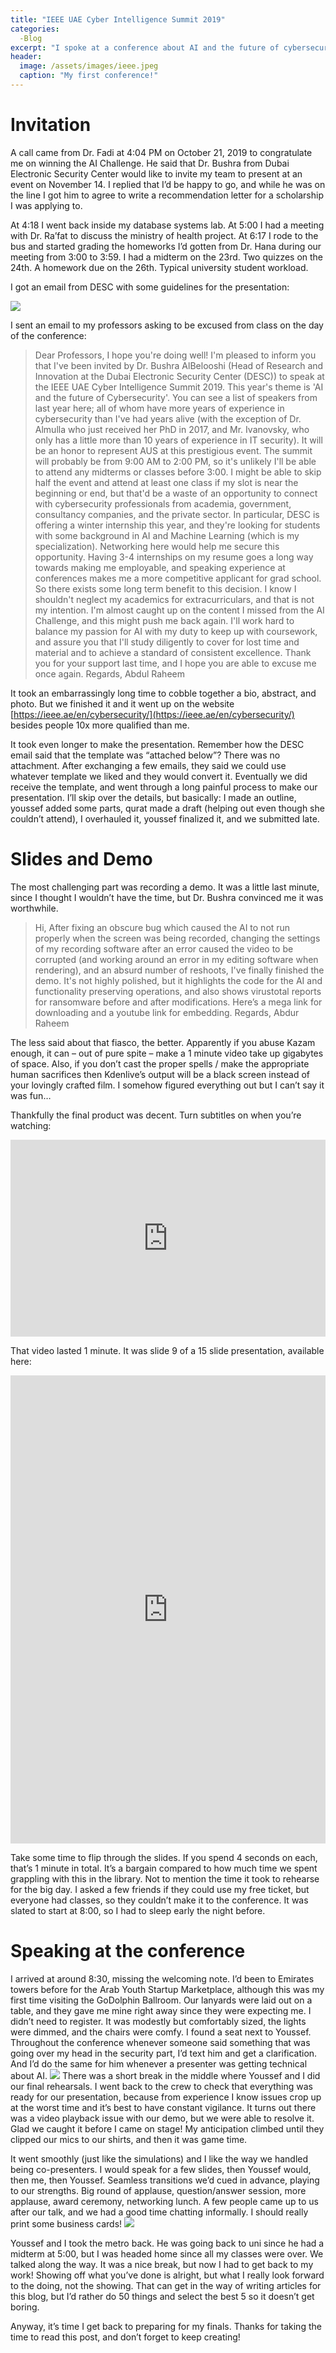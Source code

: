 ```yaml
---
title: "IEEE UAE Cyber Intelligence Summit 2019"
categories:
  -Blog
excerpt: "I spoke at a conference about AI and the future of cybersecurity!"
header: 
  image: /assets/images/ieee.jpeg
  caption: "My first conference!"
---
```


# Invitation

A call came from Dr. Fadi at 4:04 PM on October 21, 2019 to congratulate me on winning the AI Challenge. He said that Dr. Bushra from Dubai Electronic Security Center would like to invite my team to present at an event on November 14. I replied that I’d be happy to go, and while he was on the line I got him to agree to write a recommendation letter for a scholarship I was applying to.

At 4:18 I went back inside my database systems lab. At 5:00 I had a meeting with Dr. Ra’fat to discuss the ministry of health project. At 6:17 I rode to the bus and started grading the homeworks I’d gotten from Dr. Hana during our meeting from 3:00 to 3:59. I had a midterm on the 23rd. Two quizzes on the 24th. A homework due on the 26th. Typical university student workload. 

I got an email from DESC with some guidelines for the presentation:

![](/assets/images/guidelines.png)

I sent an email to my professors asking to be excused from class on the day of the conference:

> Dear Professors,
> I hope you're doing well!
> I'm pleased to inform you that I've been invited by Dr. Bushra AlBelooshi (Head of Research and Innovation at the Dubai Electronic Security Center (DESC)) to speak at the IEEE UAE Cyber Intelligence Summit 2019. This year's theme is 'AI and the future of Cybersecurity'. You can see a list of speakers from last year here; all of whom have more years of experience in cybersecurity than I've had years alive (with the exception of Dr. Almulla who just received her PhD in 2017, and Mr. Ivanovsky, who only has a little more than 10 years of experience in IT security). It will be an honor to represent AUS at this prestigious event.
> The summit will probably be from 9:00 AM to 2:00 PM, so it's unlikely I'll be able to attend any midterms or classes before 3:00. I might be able to skip half the event and attend at least one class if my slot is near the beginning or end, but that'd be a waste of an opportunity to connect with cybersecurity professionals from academia, government, consultancy companies, and the private sector.
> In particular, DESC is offering a winter internship this year, and they're looking for students with some background in AI and Machine Learning (which is my specialization). Networking here would help me secure this opportunity. Having 3-4 internships on my resume goes a long way towards making me employable, and speaking experience at conferences makes me a more competitive applicant for grad school. So there exists some long term benefit to this decision.
> I know I shouldn't neglect my academics for extracurriculars, and that is not my intention. I'm almost caught up on the content I missed from the AI Challenge, and this might push me back again. I'll work hard to balance my passion for AI with my duty to keep up with coursework, and assure you that I'll study diligently to cover for lost time and material and to achieve a standard of consistent excellence. Thank you for your support last time, and I hope you are able to excuse me once again.
> Regards,
> Abdul Raheem

It took an embarrassingly long time to cobble together a bio, abstract, and photo. But we finished it and it went up on the website [https://ieee.ae/en/cybersecurity/](https://ieee.ae/en/cybersecurity/) besides people 10x more qualified than me. 

It took even longer to make the presentation. Remember how the DESC email said that the template was “attached below”? There was no attachment. After exchanging a few emails, they said we could use whatever template we liked and they would convert it. Eventually we did receive the template, and went through a long painful process to make our presentation. I’ll skip over the details, but basically: I made an outline, youssef added some parts, qurat made a draft (helping out even though she couldn’t attend), I overhauled it, youssef finalized it, and we submitted late.  

# Slides and Demo

The most challenging part was recording a demo. It was a little last minute, since I thought I wouldn’t have the time, but Dr. Bushra convinced me it was worthwhile.

> Hi,
> After fixing an obscure bug which caused the AI to not run properly when the screen was being recorded, changing the settings of my recording software after an error caused the video to be corrupted (and working around an error in my editing software when rendering), and an absurd number of reshoots, I've finally finished the demo. It's not highly polished, but it highlights the code for the AI and functionality preserving operations, and also shows virustotal reports for ransomware before and after modifications.
> Here’s a mega link for downloading and a youtube link for embedding.
> Regards,
> Abdur Raheem


The less said about that fiasco, the better. Apparently if you abuse Kazam enough, it can – out of pure spite –  make a 1 minute video take up gigabytes of space. Also, if you don’t cast the proper spells / make the appropriate human sacrifices then Kdenlive’s output will be a black screen instead of your lovingly crafted film. I somehow figured everything out but I can’t say it was fun…

Thankfully the final product was decent. Turn subtitles on when you’re watching:

<style>
.responsive-wrap iframe{ max-width: 100%;}
</style>
<div class="responsive-wrap">
<!-- this is the embed code provided by Google -->
  <iframe width="560" height="315" src="https://www.youtube.com/embed/KQQijpqfNRM" frameborder="0" allow="accelerometer; autoplay; encrypted-media; gyroscope; picture-in-picture" allowfullscreen></iframe>
<!-- Google embed ends -->
</div>


That video lasted 1 minute. It was slide 9 of a 15 slide presentation, available here:

<style>
.responsive-wrap iframe{ max-width: 100%;}
</style>
<div class="responsive-wrap">
<!-- this is the embed code provided by Google -->
  <iframe src="https://docs.google.com/presentation/d/e/2PACX-1vQ9pK3m9PsDS7InM5XlYRHfTiCmS71obWAcYvsrzUuWqdYG_TsLaYDJ8Oap2QkUxPHyoalXTwruQ65E/embed?start=false&loop=false&delayms=3000" frameborder="0" width="1280" height="749" allowfullscreen="true" mozallowfullscreen="true" webkitallowfullscreen="true"></iframe>
<!-- Google embed ends -->
</div>

Take some time to flip through the slides. If you spend 4 seconds on each, that’s 1 minute in total. It’s a bargain compared to how much time we spent grappling with this in the library. Not to mention the time it took to rehearse for the big day. I asked a few friends if they could use my free ticket, but everyone had classes, so they couldn’t make it to the conference. It was slated to start at 8:00, so I had to sleep early the night before.

# Speaking at the conference

I arrived at around 8:30, missing the welcoming note. I’d been to Emirates towers before for the Arab Youth Startup Marketplace, although this was my first time visiting the GoDolphin Ballroom. Our lanyards were laid out on a table, and they gave me mine right away since they were expecting me. I didn’t need to register. It was modestly but comfortably sized, the lights were dimmed, and the chairs were comfy. I found a seat next to Youssef. Throughout the conference whenever someone said something that was going over my head in the security part, I’d text him and get a clarification. And I’d do the same for him whenever a presenter was getting technical about AI. 
![](/assets/images/ieeelanyard.JPG)
There was a short break in the middle where Youssef and I did our final rehearsals. I went back to the crew to check that everything was ready for our presentation, because from experience I know issues crop up at the worst time and it’s best to have constant vigilance. It turns out there was a video playback issue with our demo, but we were able to resolve it. Glad we caught it before I came on stage! My anticipation climbed until they clipped our mics to our shirts, and then it was game time.

It went smoothly (just like the simulations) and I like the way we handled being co-presenters. I would speak for a few slides, then Youssef would, then me, then Youssef. Seamless transitions we’d cued in advance, playing to our strengths. Big round of applause, question/answer session, more applause, award ceremony, networking lunch. A few people came up to us after our talk, and we had a good time chatting informally. I should really print some business cards!
![](/assets/images/ieeeAll.jpg)

Youssef and I took the metro back. He was going back to uni since he had a midterm at 5:00, but I was headed home since all my classes were over. We talked along the way. It was a nice break, but now I had to get back to my work! Showing off what you’ve done is alright, but what I really look forward to the doing, not the showing. That can get in the way of writing articles for this blog, but I’d rather do 50 things and select the best 5 so it doesn’t get boring. 

Anyway, it’s time I get back to preparing for my finals. Thanks for taking the time to read this post, and don’t forget to keep creating!
